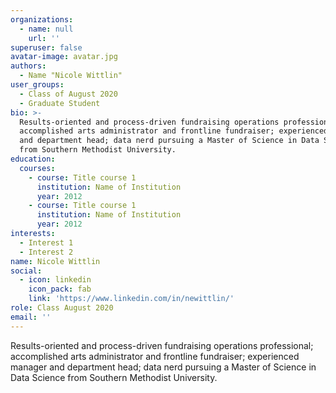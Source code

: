 ```yaml
---
organizations:
  - name: null
    url: ''
superuser: false
avatar-image: avatar.jpg
authors:
  - Name "Nicole Wittlin"
user_groups:
  - Class of August 2020
  - Graduate Student
bio: >-
  Results-oriented and process-driven fundraising operations professional;
  accomplished arts administrator and frontline fundraiser; experienced manager
  and department head; data nerd pursuing a Master of Science in Data Science
  from Southern Methodist University.
education:
  courses:
    - course: Title course 1
      institution: Name of Institution
      year: 2012
    - course: Title course 1
      institution: Name of Institution
      year: 2012
interests:
  - Interest 1
  - Interest 2
name: Nicole Wittlin
social:
  - icon: linkedin
    icon_pack: fab
    link: 'https://www.linkedin.com/in/newittlin/'
role: Class August 2020
email: ''
---
```


Results-oriented and process-driven fundraising operations professional; accomplished arts administrator and frontline fundraiser; experienced manager and department head; data nerd pursuing a Master of Science in Data Science from Southern Methodist University.
